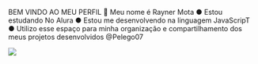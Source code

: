 
  BEM VINDO AO MEU PERFIL 🫡
  Meu nome é Rayner Mota 
    ● Estou estudando No Alura
    ● Estou me desenvolvendo na linguagem JavaScripT
    ● Utilizo esse espaço para minha organização e compartilhamento dos meus projetos desenvolvidos
@Pelego07
    
![](https://media1.tenor.com/m/7NWX_-ydZIwAAAAC/gokustare.gif)

